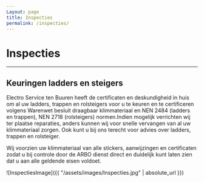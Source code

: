 ```yaml
---
Layout: page
title: Inspecties
permalink: /inspecties/
---
```


# Inspecties

***

## Keuringen ladders en steigers

Electro Service ten Buuren heeft de certificaten en deskundigheid in huis om al uw ladders, trappen en rolsteigers voor u te keuren en te certificeren volgens Warenwet besluit draagbaar klimmateriaal en NEN 2484 (ladders en trappen), NEN 2718 (rolsteigers) normen.Indien mogelijk verrichten wij ter plaatse reparaties, anders kunnen wij voor snelle vervangen van al uw klimmateriaal zorgen. Ook kunt u bij ons terecht voor advies over ladders, trappen en rolsteiger.

Wij voorzien uw klimmateriaal van alle stickers, aanwijzingen en certificaten zodat u bij controle door de ARBO dienst direct en duidelijk kunt laten zien dat u aan alle geldende eisen voldoet.

![InspectiesImage]({{ "/assets/images/Inspecties.jpg" | absolute_url }})
